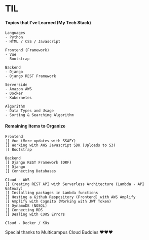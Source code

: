 # TIL     
#### Topics that I've Learned (My Tech Stack)

```
Languages
- Python
- HTML / CSS / Javascript

Frontend (Framework)
- Vue
- Bootstrap

Backend
- Django
- Django REST Framework

Serverside
- Amazon AWS
- Docker
- Kubernetes

Algorithm
- Data Types and Usage
- Sorting & Searching Algorithm
```


#### Remaining Items to Organize

```
Frontend
[] Vue (More updates with SSAFY)
[] Working with AWS Javascript SDK (Uploads to S3)
[] Bootstrap

Backend
[] Django REST Framework (DRF)
[] Django
[] Connecting Databases

Cloud - AWS
[] Creating REST API with Serverless Architecture (Lambda - API Gateway)
[] Installing packages in Lambda functions
[] Hosting a Github Respository (Frontend) with AWS Amplify
[] Amplify with Cognito (Working with JWT Token)
[] DynamoDB (NOSQL)
[] Connecting RDS
[] Dealing with CORS Errors

Cloud - Docker / K8s
```

Special thanks to Multicampus Cloud Buddies ❤️❤️❤️
